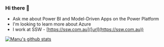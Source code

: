 ### Hi there 👋
- Ask me about Power BI and Model-Driven Apps on the Power Platform
- I'm looking to learn more about Azure
- I work at SSW - [https://ssw.com.au]([url](https://ssw.com.au))

[![Manu's github stats](https://github-readme-stats.vercel.app/api?username=divgul&theme=dark)](https://github.com/divgul/github-readme-stats)

<!--
**divgul/divgul** is a ✨ _special_ ✨ repository because its `README.md` (this file) appears on your GitHub profile.

Here are some ideas to get you started:

- 🔭 I’m currently working on ...
- 🌱 I’m currently learning ...
- 👯 I’m looking to collaborate on ...
- 🤔 I’m looking for help with ...
- 💬 Ask me about ...
- 📫 How to reach me: ...
- 😄 Pronouns: ...
- ⚡ Fun fact: ...
-->
